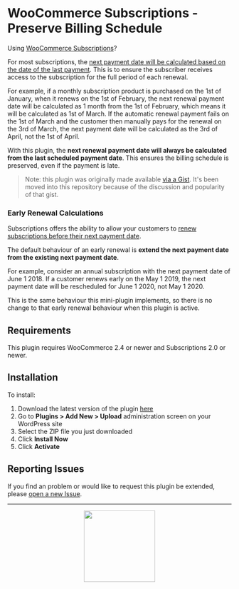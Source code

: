 # WooCommerce Subscriptions - Preserve Billing Schedule

Using [WooCommerce Subscriptions](https://woocommerce.com/products/woocommerce-subscriptions/)?

For most subscriptions, the [next payment date will be calculated based on the date of the last payment](https://docs.woocommerce.com/document/subscriptions/renewal-process/#next-payment-date-calculation). This is to ensure the subscriber receives access to the subscription for the full period of each renewal.

For example, if a monthly subscription product is purchased on the 1st of January, when it renews on the 1st of February, the next renewal payment date will be calculated as 1 month from the 1st of February, which means it will be calculated as 1st of March. If the automatic renewal payment fails on the 1st of March and the customer then manually pays for the renewal on the 3rd of March, the next payment date will be calculated as the 3rd of April, not the 1st of April.

With this plugin, the **next renewal payment date will always be calculated from the last scheduled payment date**. This ensures the billing schedule is preserved, even if the payment is late.

> Note: this plugin was originally made available [via a Gist](https://gist.github.com/thenbrent/7a99fe32fd834c1a98fa46d74700367a). It's been moved into this repository because of the discussion and popularity of that gist.

### Early Renewal Calculations

Subscriptions offers the ability to allow your customers to [renew subscriptions before their next payment date](https://docs.woocommerce.com/document/subscriptions/version-2-3/#section-5).

The default behaviour of an early renewal is **extend the next payment date from the existing next payment date**.

For example, consider an annual subscription with the next payment date of June 1 2018. If a customer renews early on the May 1 2019, the next payment date will be rescheduled for June 1 2020, not May 1 2020.

This is the same behaviour this mini-plugin implements, so there is no change to that early renewal behaviour when this plugin is active.

## Requirements

This plugin requires WooCommerce 2.4 or newer and Subscriptions 2.0 or newer.

## Installation

To install:

1. Download the latest version of the plugin [here](https://github.com/Prospress/woocommerce-subscriptions-preserve-billing-schedule/archive/master.zip)
1. Go to **Plugins > Add New > Upload** administration screen on your WordPress site
1. Select the ZIP file you just downloaded
1. Click **Install Now**
1. Click **Activate**

## Reporting Issues

If you find an problem or would like to request this plugin be extended, please [open a new Issue](https://github.com/Prospress/woocommerce-subscriptions-preserve-billing-schedule/issues/new).

---

<p align="center">
	<a href="https://prospress.com/">
		<img src="https://cloud.githubusercontent.com/assets/235523/11986380/bb6a0958-a983-11e5-8e9b-b9781d37c64a.png" width="160">
	</a>
</p>